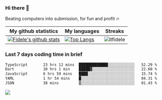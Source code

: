 ### Hi there 👋
<p>Beating computers into submission, for fun and profit 🔥</p>

|My github statistics|My languages|Streaks|
|-|-|-|
|[![Fidele's github stats](https://github-readme-stats.vercel.app/api?username=itfidele&count_private=true&show_icons=true&theme=dark&hide_title=true)](https://github.com/itfidele)|[![Top Langs](https://github-readme-stats.vercel.app/api/top-langs/?username=itfidele&show_icons=true&langs_count=8&theme=dark&layout=compact&hide_title=true)](https://github.com/itfidele)|![itfidele](https://github-readme-streak-stats.herokuapp.com/?user=itfidele&theme=dark)

### Last 7 days coding time in brief
<!--START_SECTION:waka-->

```txt
TypeScript       23 hrs 12 mins  █████████████░░░░░░░░░░░░   52.29 %
Dart             10 hrs 1 min    █████▓░░░░░░░░░░░░░░░░░░░   22.60 %
JavaScript       6 hrs 59 mins   ████░░░░░░░░░░░░░░░░░░░░░   15.74 %
YAML             1 hr 54 mins    █░░░░░░░░░░░░░░░░░░░░░░░░   04.31 %
JSON             38 mins         ▒░░░░░░░░░░░░░░░░░░░░░░░░   01.43 %
```

<!--END_SECTION:waka-->

![](https://komarev.com/ghpvc/?username=itfidele)
